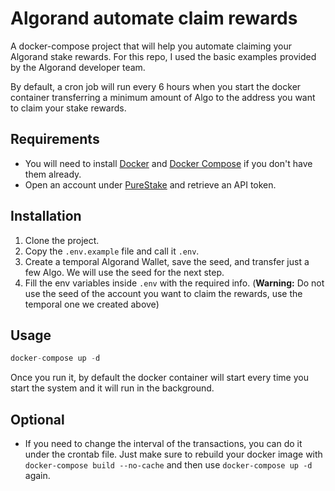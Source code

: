 # Algorand automate claim rewards
A docker-compose project that will help you automate claiming your Algorand stake rewards. For this repo, I used the basic examples provided by the Algorand developer team.

By default, a cron job will run every 6 hours when you start the docker container transferring a minimum amount of Algo to the address you want to claim your stake rewards.
## Requirements
- You will need to install [Docker](https://www.docker.com/) and [Docker Compose](https://docs.docker.com/compose/install/) if you don't have them already.
- Open an account under [PureStake](https://developer.purestake.io/) and retrieve an API token.

## Installation
1. Clone the project.
2. Copy the `.env.example` file and call it `.env`.
3. Create a temporal Algorand Wallet, save the seed, and transfer just a few Algo. We will use the seed for the next step.
4. Fill the env variables inside `.env` with the required info. (**Warning:** Do not use the seed of the account you want to claim the rewards, use the temporal one we created above)

## Usage

```python
docker-compose up -d
```
Once you run it, by default the docker container will start every time you start the system and it will run in the background.

## Optional
- If you need to change the interval of the transactions, you can do it under the crontab file. Just make sure to rebuild your docker image with `docker-compose build --no-cache` and then use `docker-compose up -d` again. 
